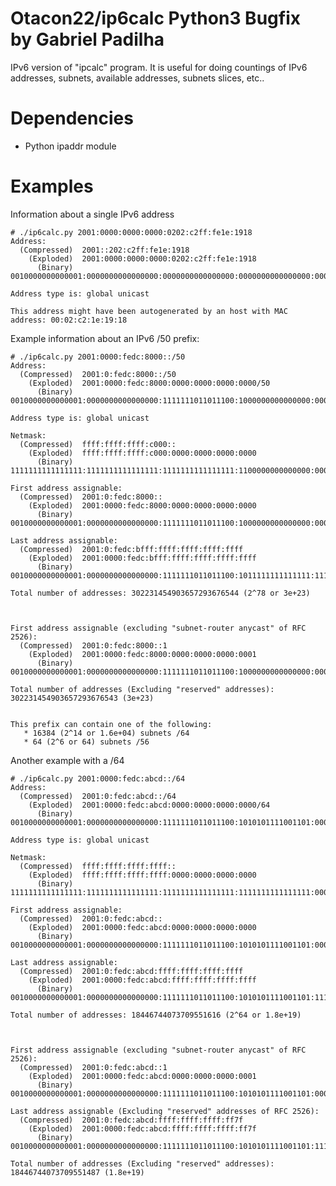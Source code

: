 # Otacon22/ip6calc Python3 Bugfix by Gabriel Padilha
IPv6 version of "ipcalc" program.
It is useful for doing countings of IPv6 addresses, subnets, available addresses, subnets slices, etc..

# Dependencies

* Python ipaddr module

# Examples

Information about a single IPv6 address

	# ./ip6calc.py 2001:0000:0000:0000:0202:c2ff:fe1e:1918
	Address:
	  (Compressed)  2001::202:c2ff:fe1e:1918
	    (Exploded)  2001:0000:0000:0000:0202:c2ff:fe1e:1918
	      (Binary)  0010000000000001:0000000000000000:0000000000000000:0000000000000000:0000001000000010:1100001011111111:1111111000011110:0001100100011000

	Address type is: global unicast

	This address might have been autogenerated by an host with MAC address: 00:02:c2:1e:19:18


Example information about an IPv6 /50 prefix:

	# ./ip6calc.py 2001:0000:fedc:8000::/50
	Address:
	  (Compressed)  2001:0:fedc:8000::/50
	    (Exploded)  2001:0000:fedc:8000:0000:0000:0000:0000/50
	      (Binary)  0010000000000001:0000000000000000:1111111011011100:1000000000000000:0000000000000000:0000000000000000:0000000000000000:0000000000000000/50

	Address type is: global unicast

	Netmask:
	  (Compressed)  ffff:ffff:ffff:c000::
	    (Exploded)  ffff:ffff:ffff:c000:0000:0000:0000:0000
	      (Binary)  1111111111111111:1111111111111111:1111111111111111:1100000000000000:0000000000000000:0000000000000000:0000000000000000:0000000000000000

	First address assignable: 
	  (Compressed)  2001:0:fedc:8000::
	    (Exploded)  2001:0000:fedc:8000:0000:0000:0000:0000
	      (Binary)  0010000000000001:0000000000000000:1111111011011100:1000000000000000:0000000000000000:0000000000000000:0000000000000000:0000000000000000

	Last address assignable: 
	  (Compressed)  2001:0:fedc:bfff:ffff:ffff:ffff:ffff
	    (Exploded)  2001:0000:fedc:bfff:ffff:ffff:ffff:ffff
	      (Binary)  0010000000000001:0000000000000000:1111111011011100:1011111111111111:1111111111111111:1111111111111111:1111111111111111:1111111111111111

	Total number of addresses: 302231454903657293676544 (2^78 or 3e+23)



	First address assignable (excluding "subnet-router anycast" of RFC 2526):
	  (Compressed)  2001:0:fedc:8000::1
	    (Exploded)  2001:0000:fedc:8000:0000:0000:0000:0001
	      (Binary)  0010000000000001:0000000000000000:1111111011011100:1000000000000000:0000000000000000:0000000000000000:0000000000000000:0000000000000001

	Total number of addresses (Excluding "reserved" addresses): 302231454903657293676543 (3e+23)


	This prefix can contain one of the following:
	   * 16384 (2^14 or 1.6e+04) subnets /64
	   * 64 (2^6 or 64) subnets /56


Another example with a /64

	# ./ip6calc.py 2001:0000:fedc:abcd::/64
	Address:
	  (Compressed)  2001:0:fedc:abcd::/64
	    (Exploded)  2001:0000:fedc:abcd:0000:0000:0000:0000/64
	      (Binary)  0010000000000001:0000000000000000:1111111011011100:1010101111001101:0000000000000000:0000000000000000:0000000000000000:0000000000000000/64

	Address type is: global unicast

	Netmask:
	  (Compressed)  ffff:ffff:ffff:ffff::
	    (Exploded)  ffff:ffff:ffff:ffff:0000:0000:0000:0000
	      (Binary)  1111111111111111:1111111111111111:1111111111111111:1111111111111111:0000000000000000:0000000000000000:0000000000000000:0000000000000000

	First address assignable: 
	  (Compressed)  2001:0:fedc:abcd::
	    (Exploded)  2001:0000:fedc:abcd:0000:0000:0000:0000
	      (Binary)  0010000000000001:0000000000000000:1111111011011100:1010101111001101:0000000000000000:0000000000000000:0000000000000000:0000000000000000

	Last address assignable: 
	  (Compressed)  2001:0:fedc:abcd:ffff:ffff:ffff:ffff
	    (Exploded)  2001:0000:fedc:abcd:ffff:ffff:ffff:ffff
	      (Binary)  0010000000000001:0000000000000000:1111111011011100:1010101111001101:1111111111111111:1111111111111111:1111111111111111:1111111111111111

	Total number of addresses: 18446744073709551616 (2^64 or 1.8e+19)



	First address assignable (excluding "subnet-router anycast" of RFC 2526):
	  (Compressed)  2001:0:fedc:abcd::1
	    (Exploded)  2001:0000:fedc:abcd:0000:0000:0000:0001
	      (Binary)  0010000000000001:0000000000000000:1111111011011100:1010101111001101:0000000000000000:0000000000000000:0000000000000000:0000000000000001

	Last address assignable (Excluding "reserved" addresses of RFC 2526): 
	  (Compressed)  2001:0:fedc:abcd:ffff:ffff:ffff:ff7f
	    (Exploded)  2001:0000:fedc:abcd:ffff:ffff:ffff:ff7f
	      (Binary)  0010000000000001:0000000000000000:1111111011011100:1010101111001101:1111111111111111:1111111111111111:1111111111111111:1111111101111111

	Total number of addresses (Excluding "reserved" addresses): 18446744073709551487 (1.8e+19)


